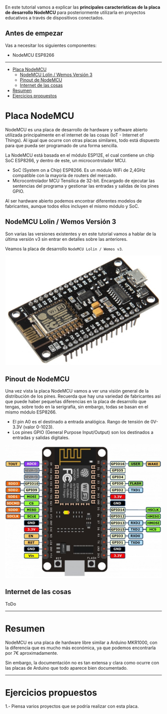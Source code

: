 En este tutorial vamos a explicar las **principales características de la placa de desarrollo NodeMCU** para posteriormente utilizarla en proyectos educativos a través de dispositivos conectados.

## Antes de empezar

Vas a necesitar los siguientes componentes:

- NodeMCU ESP8266

<hr>

<div class="toc">

- [Placa NodeMCU](#placa-nodemcu)
  - [NodeMCU Lolin / Wemos Versión 3](#nodemcu-lolin--wemos-versi%C3%B3n-3)
  - [Pinout de NodeMCU](#pinout-de-nodemcu)
  - [Internet de las cosas](#internet-de-las-cosas)
- [Resumen](#resumen)
- [Ejercicios propuestos](#ejercicios-propuestos)

</div>

# Placa NodeMCU

NodeMCU es una placa de desarrollo de hardware y software abierto utilizada principalmente en el internet de las cosas (IoT - Internet of Things). Al igual que ocurre con otras placas similares, todo está dispuesto para que pueda ser programado de una forma sencilla.

La NodeMCU está basada en el módulo ESP12E, el cual contiene un chip SoC ESP8266, y dentro de este, un microcontrolador MCU.

- SoC (System on a Chip) ESP8266. Es un módulo WiFi de 2,4GHz compatible con la mayoría de routers del mercado.
- Microcontrolador MCU Tensilica de 32-bit. Encargado de ejecutar las sentencias del programa y gestionar las entradas y salidas de los pines GPIO.

Al ser hardware abierto podemos encontrar diferentes modelos de fabricantes, aunque todos ellos incluyen el mismo módulo y SoC.

## NodeMCU Lolin / Wemos Versión 3

Son varias las versiones existentes y en este tutorial vamos a hablar de la última versión v3 sin entrar en detalles sobre las anteriores. 

Veamos la placa de desarrollo `NodeMCU Lolin / Wemos v3`.

![](img/nodemcu-lolin-v3.png)

## Pinout de NodeMCU

Una vez vista la placa NodeMCU vamos a ver una visión general de la distribución de los pines. Recuerda que hay una variedad de fabricantes así que puede haber pequeñas diferencias en la placa de desarrollo que tengas, sobre todo en la serigrafía, sin embargo, todas se basan en el mismo módulo ESP8266.

- El pin A0 es el destinado a entrada analógica. Rango de tensión de 0V-3.3V (valor 0-1023).
- Los pines GPIO (General Purpose Input/Output) son los destinados a entradas y salidas digitales.

![](img/nodemcu-v3.png)

## Internet de las cosas

ToDo

---

# Resumen

NodeMCU es una placa de hardware libre similar a Arduino MKR1000, con la diferencia que es mucho más económica, ya que podemos encontrarla por 7€ aproximadamente.

Sin embargo, la documentación no es tan extensa y clara como ocurre con las placas de Arduino que todo aparece bien documentado.

---

# Ejercicios propuestos

1.- Piensa varios proyectos que se podría realizar con esta placa.
